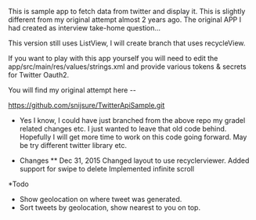 
This is sample app to fetch data from twitter and display it.
This is slightly different from my original attempt almost 2 years ago.
The original APP I had created as interview take-home question...

This version still uses ListView, I will create branch that uses recycleView.

If you want to play with this app yourself  you will need to edit the
app/src/main/res/values/strings.xml and provide various tokens & secrets for Twitter Oauth2.

You will find my original attempt here --

https://github.com/snijsure/TwitterApiSample.git

* Yes I know, I could have just branched from the above repo my gradel related changes etc. I just wanted
  to leave that old code behind. Hopefully I will get more time to work on this code going forward. May
  be try different twitter library etc.

* Changes
  ** Dec 31, 2015
     Changed layout to use recyclerviewer.
     Added support for swipe to delete
     Implemented infinite scroll


*Todo
   * Show geolocation on where tweet was generated.
   * Sort tweets by geolocation, show nearest to you on top.
